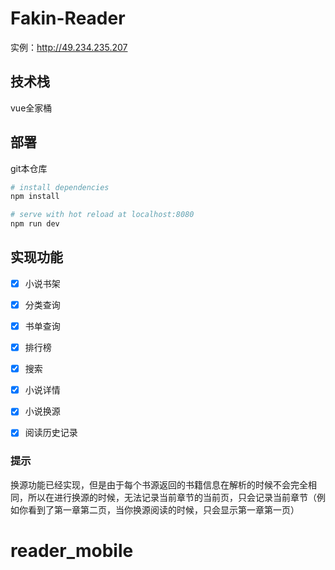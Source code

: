 # Fakin-Reader 
实例：http://49.234.235.207
## 技术栈
vue全家桶

## 部署

git本仓库
``` bash
# install dependencies
npm install

# serve with hot reload at localhost:8080
npm run dev

```
## 实现功能

- [x] 小说书架

- [x] 分类查询

- [x] 书单查询

- [x] 排行榜

- [x] 搜索

- [x] 小说详情

- [x] 小说换源

- [x] 阅读历史记录



### 提示
换源功能已经实现，但是由于每个书源返回的书籍信息在解析的时候不会完全相同，所以在进行换源的时候，无法记录当前章节的当前页，只会记录当前章节（例如你看到了第一章第二页，当你换源阅读的时候，只会显示第一章第一页）

# reader_mobile

